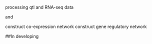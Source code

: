 processing qtl and RNA-seq data 

and

construct co-expression network
construct gene regulatory network 

##In developing